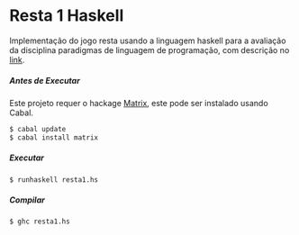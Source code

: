 # Resta 1 Haskell

Implementação do jogo resta usando a linguagem haskell para a avaliação da disciplina paradigmas de linguagem de programação, com descrição no [link].

##### Antes de Executar

Este projeto requer o hackage [Matrix], este pode ser instalado usando Cabal.

```sh
$ cabal update
$ cabal install matrix
```

##### Executar
```sh
$ runhaskell resta1.hs
```
##### Compilar
```sh
$ ghc resta1.hs
```

[//]: # (Reference links)
   [Matrix]: <https://hackage.haskell.org/package/matrix-0.3.5.0/docs/Data-Matrix.html>
   [link]: <https://docs.google.com/document/d/1k61tROmnb6a0W0uhzv7F9DkxCk77Qn5ZSio_R6nTWtA/edit>